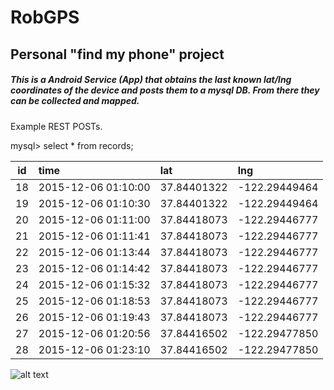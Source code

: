 # RobGPS
## Personal "find my phone" project

##### This is a Android Service (App) that obtains the last known lat/lng coordinates of the device and posts them to a mysql DB.  From there they can be collected and mapped.


Example REST POSTs.

mysql> select * from records;

| id | time                | lat         | lng           |
|----|:--------------------|:------------|:--------------|
| 18 | 2015-12-06 01:10:00 | 37.84401322 | -122.29449464 |
| 19 | 2015-12-06 01:10:30 | 37.84401322 | -122.29449464 |
| 20 | 2015-12-06 01:11:00 | 37.84418073 | -122.29446777 |
| 21 | 2015-12-06 01:11:41 | 37.84418073 | -122.29446777 |
| 22 | 2015-12-06 01:13:44 | 37.84418073 | -122.29446777 |
| 23 | 2015-12-06 01:14:42 | 37.84418073 | -122.29446777 |
| 24 | 2015-12-06 01:15:32 | 37.84418073 | -122.29446777 |
| 25 | 2015-12-06 01:18:53 | 37.84418073 | -122.29446777 |
| 26 | 2015-12-06 01:19:43 | 37.84418073 | -122.29446777 |
| 27 | 2015-12-06 01:20:56 | 37.84416502 | -122.29477850 |
| 28 | 2015-12-06 01:23:10 | 37.84416502 | -122.29477850 |

![alt text](http://i.imgur.com/4OiFMJ9.png "Lat/Lng to Google Maps")



